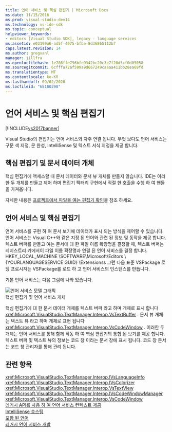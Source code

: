 ```yaml
---
title: 언어 서비스 및 핵심 편집기 | Microsoft Docs
ms.date: 11/15/2016
ms.prod: visual-studio-dev14
ms.technology: vs-ide-sdk
ms.topic: conceptual
helpviewer_keywords:
- editors [Visual Studio SDK], legacy - language services
ms.assetid: e03199a6-ad5f-4075-bfba-8d36865112b7
caps.latest.revision: 14
ms.author: gregvanl
manager: jillfra
ms.openlocfilehash: 1e708ffe796bfc9342bc20c3e7f20d5cf0d05058
ms.sourcegitcommit: 6cfffa72af599a9d667249caaaa411bb28ea69fd
ms.translationtype: MT
ms.contentlocale: ko-KR
ms.lasthandoff: 09/02/2020
ms.locfileid: "68180298"
---
```

# <a name="language-services-and-the-core-editor"></a>언어 서비스 및 핵심 편집기
[!INCLUDE[vs2017banner](../includes/vs2017banner.md)]

Visual Studio의 편집기는 언어 서비스와 자주 연결 됩니다. 무엇 보다도 언어 서비스는 구문 색 지정, 문 완성, IntelliSense 및 텍스트 서식 지정을 제공 합니다.  
  
## <a name="core-editors-and-document-data-objects"></a>핵심 편집기 및 문서 데이터 개체  
 핵심 편집기에 액세스할 때 문서 데이터와 문서 뷰 개체를 만들지 않습니다. IDE는 이러한 두 개체를 만들고 제어 하며 편집기 팩터리 구현에서 적절 한 호출을 수행 하 여 핸들을 가져옵니다.  
  
 자세한 내용은 [프로젝트에서 파일을 여는 편집기 확인](../extensibility/internals/determining-which-editor-opens-a-file-in-a-project.md)을 참조 하세요.  
  
## <a name="language-services-and-the-core-editor"></a>언어 서비스 및 핵심 편집기  
 언어 서비스를 구현 하 여 문서 보기에 데이터가 표시 되는 방식을 제어할 수 있습니다. 언어 서비스는 Visual C++와 같은 지정 된 언어와 관련 된 정보 및 동작을 제공 합니다. 텍스트 버퍼를 만들고 여는 문서에 대 한 파일 이름 확장명을 결정할 때, 텍스트 버퍼는 레지스트리 키에서이 파일 이름 확장명과 연결 된 언어 서비스를 결정 합니다. HKEY_LOCAL_MACHINE \SOFTWARE\Microsoft\Editors \\ {YOURLANGUAGESERVICE GUID} \Extensionss 그런 다음 표준 VSPackage 로딩 프로시저는 VSPackage를 로드 하 고 언어 서비스의 인스턴스를 만듭니다.  
  
 기본 언어 서비스는 다음 그림에 나와 있습니다.  
  
 ![언어 서비스 모델 그래픽](../extensibility/media/vslanguageservicemodel.gif "vsLanguageServiceModel")  
핵심 편집기 및 언어 서비스 개체  
  
 핵심 편집기에 대 한 문서 데이터 개체를 텍스트 버퍼 라고 하며 개체로 표시 합니다 <xref:Microsoft.VisualStudio.TextManager.Interop.VsTextBuffer> . 문서 뷰 개체는 텍스트 뷰 라고 하며 개체로 표현 됩니다 <xref:Microsoft.VisualStudio.TextManager.Interop.VsCodeWindow> . 이러한 두 개체는 언어 서비스를 통해 함께 작동 하 여 핵심 편집기의 통합 된 보기를 제공 합니다. 텍스트 버퍼 및 텍스트 뷰의 정보는 코드 창 이라는 문서 창에 표시 됩니다. 코드 창 문서는 코드 창 관리자를 통해 관리 됩니다.  
  
## <a name="see-also"></a>관련 항목  
 <xref:Microsoft.VisualStudio.TextManager.Interop.IVsLanguageInfo>   
 <xref:Microsoft.VisualStudio.TextManager.Interop.IVsColorizer>   
 <xref:Microsoft.VisualStudio.TextManager.Interop.VsTextView>   
 <xref:Microsoft.VisualStudio.TextManager.Interop.IVsCodeWindowManager>   
 <xref:Microsoft.VisualStudio.TextManager.Interop.VsCodeWindow>   
 [레거시 API를 사용 하 여 언어 서비스 컨텍스트 제공](../extensibility/providing-a-language-service-context-by-using-the-legacy-api.md)   
 [IntelliSense 호스팅](../extensibility/intellisense-hosting.md)   
 [포함 된 언어](../extensibility/contained-languages.md)   
 [레거시 언어 서비스 개발](../extensibility/internals/developing-a-legacy-language-service.md)
